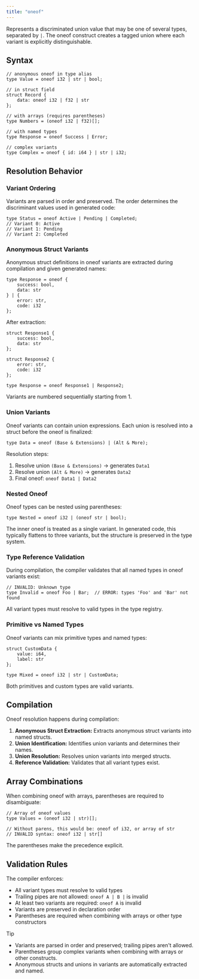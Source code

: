 ```yaml
---
title: "oneof"
---
```


Represents a discriminated union value that may be one of several types, separated by `|`. The oneof construct creates a tagged union where each variant is explicitly distinguishable.

## Syntax

```kintsu
// anonymous oneof in type alias
type Value = oneof i32 | str | bool;

// in struct field
struct Record {
    data: oneof i32 | f32 | str
};

// with arrays (requires parentheses)
type Numbers = (oneof i32 | f32)[];

// with named types
type Response = oneof Success | Error;

// complex variants
type Complex = oneof { id: i64 } | str | i32;
```

## Resolution Behavior

### Variant Ordering

Variants are parsed in order and preserved. The order determines the discriminant values used in generated code:

```kintsu
type Status = oneof Active | Pending | Completed;
// Variant 0: Active
// Variant 1: Pending
// Variant 2: Completed
```

### Anonymous Struct Variants

Anonymous struct definitions in oneof variants are extracted during compilation and given generated names:

```kintsu
type Response = oneof {
    success: bool,
    data: str
} | {
    error: str,
    code: i32
};
```

After extraction:

```kintsu
struct Response1 {
    success: bool,
    data: str
};

struct Response2 {
    error: str,
    code: i32
};

type Response = oneof Response1 | Response2;
```

Variants are numbered sequentially starting from 1.

### Union Variants

Oneof variants can contain union expressions. Each union is resolved into a struct before the oneof is finalized:

```kintsu
type Data = oneof (Base & Extensions) | (Alt & More);
```

Resolution steps:

1. Resolve union `(Base & Extensions)` → generates `Data1`
2. Resolve union `(Alt & More)` → generates `Data2`
3. Final oneof: `oneof Data1 | Data2`

### Nested Oneof

Oneof types can be nested using parentheses:

```kintsu
type Nested = oneof i32 | (oneof str | bool);
```

The inner oneof is treated as a single variant. In generated code, this typically flattens to three variants, but the structure is preserved in the type system.

### Type Reference Validation

During compilation, the compiler validates that all named types in oneof variants exist:

```kintsu
// INVALID: Unknown type
type Invalid = oneof Foo | Bar;  // ERROR: types 'Foo' and 'Bar' not found
```

All variant types must resolve to valid types in the type registry.

### Primitive vs Named Types

Oneof variants can mix primitive types and named types:

```kintsu
struct CustomData {
    value: i64,
    label: str
};

type Mixed = oneof i32 | str | CustomData;
```

Both primitives and custom types are valid variants.

## Compilation

Oneof resolution happens during compilation:

1. **Anonymous Struct Extraction:** Extracts anonymous struct variants into named structs.
2. **Union Identification:** Identifies union variants and determines their names.
3. **Union Resolution:** Resolves union variants into merged structs.
4. **Reference Validation:** Validates that all variant types exist.

## Array Combinations

When combining oneof with arrays, parentheses are required to disambiguate:

```kintsu
// Array of oneof values
type Values = (oneof i32 | str)[];

// Without parens, this would be: oneof of i32, or array of str
// INVALID syntax: oneof i32 | str[]
```

The parentheses make the precedence explicit.

## Validation Rules

The compiler enforces:

- All variant types must resolve to valid types
- Trailing pipes are not allowed: `oneof A | B |` is invalid
- At least two variants are required: `oneof A` is invalid
- Variants are preserved in declaration order
- Parentheses are required when combining with arrays or other type constructors

> [!TIP]
>
> - Variants are parsed in order and preserved; trailing pipes aren't allowed.
> - Parentheses group complex variants when combining with arrays or other constructs.
> - Anonymous structs and unions in variants are automatically extracted and named.
